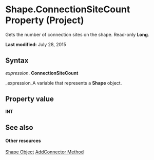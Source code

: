 
# Shape.ConnectionSiteCount Property (Project)
Gets the number of connection sites on the shape. Read-only  **Long**.

 **Last modified:** July 28, 2015


## Syntax

 _expression_. **ConnectionSiteCount**

 _expression_A variable that represents a  **Shape** object.


## Property value

 **INT**


## See also


#### Other resources


 [Shape Object](d2b32bcd-5595-a4a7-9772-feb25fd0103a.md)
 [AddConnector Method](bfd75cf3-f70b-8d19-bf28-94e2f4b227dd.md)
